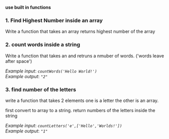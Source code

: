 **use built in functions** 

### 1. Find Highest Number inside an array

Write a function that takes an array returns highest number of the array


### 2. count words inside a string

Write a function that takes an and retruns a nmuber of words.
('words leave after space')

_Example input_: _`countWords('Hello World!')`_  
_Example output_: _`"2"`_


### 3. find number of the letters

write a function that takes 2 elements one is a 
letter the other is an array.

first convert to array to a string.
return numbers of the letters inside the string

_Example input_: _`countLetters('e',['Hello','Worlds!'])`_  
_Example output_: _`"1"`_
